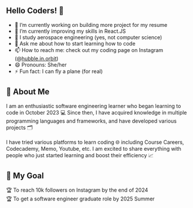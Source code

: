## Hello Coders! 👋

- 🔭 I’m currently working on building more project for my resume
- 🌱 I’m currently improving my skills in React.JS
- 🚀 I study aerospace engineering (yes, not computer science)
- 💬 Ask me about how to start learning how to code
- 📫 How to reach me: check out my coding page on Instagram (@[hubble.in.orbit](https://www.instagram.com/hubble.in.orbit/))
- 😄 Pronouns: She/her
- ⚡ Fun fact: I can fly a plane (for real)

## 💌 About Me
I am an enthusiastic software engineering learner who began learning to code in October 2023 💻 Since then, I have acquired
knowledge in multiple programming languages and frameworks, and have developed various projects 🗂️<br/><br/>
I have tried various platforms to learn coding 🌐 including Course Careers, Codecademy, Memo, Youtube, etc. I am excited to share everything with people who just started learning and boost their efficiency 📈

## 📍 My Goal
🏆 To reach 10k followers on Instagram by the end of 2024 <br/>
🏆 To get a software engineer graduate role by 2025 Summer

